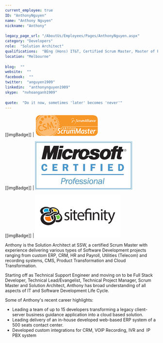 ```yaml
---
current_employee: true
ID: "AnthonyNguyen"
name: "Anthony Nguyen"
nickname: "Anthony"

legacy_page_url: "/AboutUs/Employees/Pages/AnthonyNguyen.aspx"
category: "Developers"
role:  "Solution Architect"
qualifications:  "BEng (Hons) IT&T, Certified Scrum Master, Master of Project Mgnt"
location: "Melbourne"

blog:  ""
website:  ""
facebook:  ""
twitter:  "anguyen1909"
linkedin:  "anthonynguyen1909"
skype:  "nvhoanganh1909"

quote:  "Do it now, sometimes 'later' becomes 'never'"
---
```

[[imgBadge]]
| ![Certified Scrum Master](../badges/csm.png) 

[[imgBadge]]
| ![Microsoft Certified Professional](../badges/microsoft-certified.jpg) 

[[imgBadge]]
| ![Sitefinity](../badges/logo_sitefinity.png) 
  

Anthony is the Solution Architect at SSW, a certified Scrum Master with experience delivering various types of Software Development projects ranging from custom ERP, CRM, HR and Payroll, Utilities (Telecom) and recording systems, CMS, Product Transformation and Cloud Transformation.

Starting off as Technical Support Engineer and moving on to be Full Stack Developer, Technical Lead/Evangelist, Technical Project Manager, Scrum Master and Solution Architect, Anthony has broad understanding of all aspects of IT and Software Development Life Cycle. 

Some of Anthony's recent career highlights:

*   Leading a team of up to 15 developers transforming a legacy client-server business guidance application into a cloud based solution. 
*   Leading delivery of an in-house developed web-based ERP system of a 500 seats contact center.
*   Developed custom integrations for CRM, VOIP Recording, IVR and  IP PBX system
